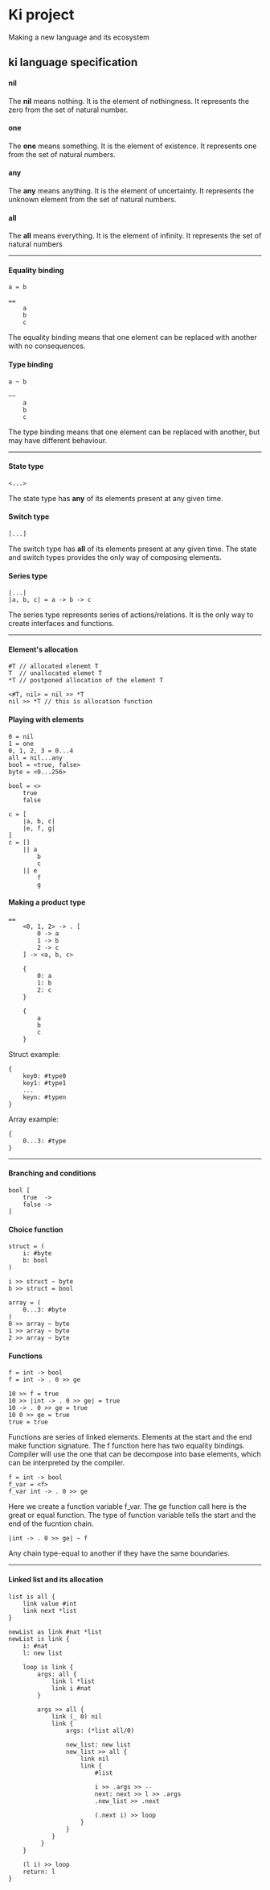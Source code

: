 # Ki project
Making a new language and its ecosystem

## ki language specification
#### nil 
The **nil** means nothing. It is the element of nothingness. It represents the zero from the set of natural number.

#### one
The **one** means something. It is the element of existence. It represents one from the set of natural numbers.

#### any 
The **any** means anything. It is the element of uncertainty. It represents the unknown element from the set of natural numbers.

#### all
The **all** means everything. It is the element of infinity. It represents the set of natural numbers

---
#### Equality binding
```
a = b

==
    a
    b
    c
```
The equality binding means that one element can be replaced with another with no consequences.

#### Type binding
```
a ~ b

~~
    a
    b
    c
```
The type binding means that one element can be replaced with another, but may have different behaviour.

---
#### State type
```
<...>
```
The state type has **any** of its elements present at any given time.

#### Switch type
```
[...]
```
The switch type has **all** of its elements present at any given time. The state and switch types provides the only way of composing elements. 

#### Series type
```
|...|
|a, b, c| = a -> b -> c
```
The series type represents series of actions/relations. It is the only way to create interfaces and functions. 

---
#### Element's allocation
```
#T // allocated elenemt T
T  // unallocated elemet T
*T // postponed allocation of the element T

<#T, nil> = nil >> *T
nil >> *T // this is allocation function
```


#### Playing with elements
```
0 = nil
1 = one
0, 1, 2, 3 = 0...4
all = nil...any
bool = <true, false>
byte = <0...256>

bool = <>
    true
    false
    
c = [
    |a, b, c|
    |e, f, g|
]
c = []
    || a
        b
        c
    || e
        f
        g
```

#### Making a product type
```
==
    <0, 1, 2> -> . [
        0 -> a
        1 -> b
        2 -> c
    ] -> <a, b, c>
    
    {
        0: a
        1: b
        2: c
    }
    
    {
        a
        b
        c
    }
```
Struct example:
```
{
    key0: #type0
    key1: #type1
    ...
    keyn: #typen
}
```

Array example:
```
{
    0...3: #type
}
```

---
#### Branching and conditions
```
bool [
    true  ->
    false ->
]
```

#### Choice function
```
struct = (
    i: #byte
    b: bool
)

i >> struct ~ byte
b >> struct = bool
```
```
array = (
    0...3: #byte
)
0 >> array ~ byte
1 >> array ~ byte
2 >> array ~ byte
```

#### Functions
```
f = int -> bool
f = int -> . 0 >> ge

10 >> f = true
10 >> |int -> . 0 >> ge| = true
10 -> . 0 >> ge = true
10 0 >> ge = true
true = true
```
Functions are series of linked elements. Elements at the start and the end make function signature. The f function here has two equality bindings. Compiler will use the one that can be decompose into base elements, which can be interpreted by the compiler.
```
f = int -> bool
f_var = <f>
f_var int -> . 0 >> ge
```
Here we create a function variable f_var. The ge function call here is the great or equal function. The type of function variable tells the start and the end of the fucntion chain. 
```
|int -> . 0 >> ge| ~ f
```
Any chain type-equal to another if they have the same boundaries.

---
#### Linked list and its allocation
```
list is all {
    link value #int
    link next *list
}

newList as link #nat *list
newList is link {
    i: #nat
    l: new list

    loop is link {
        args: all {
            link l *list
            link i #nat
        }

        args >> all {
            link (_ 0) nil
            link {
                args: (*list all/0)

                new_list: new list
                new_list >> all {
                    link nil
                    link {
                        #list

                        i >> .args >> --
                        next: next >> l >> .args
                        .new_list >> .next

                        (.next i) >> loop
                    }
                }
            }
         }
    }

    (l i) >> loop
    return: l
}
```
